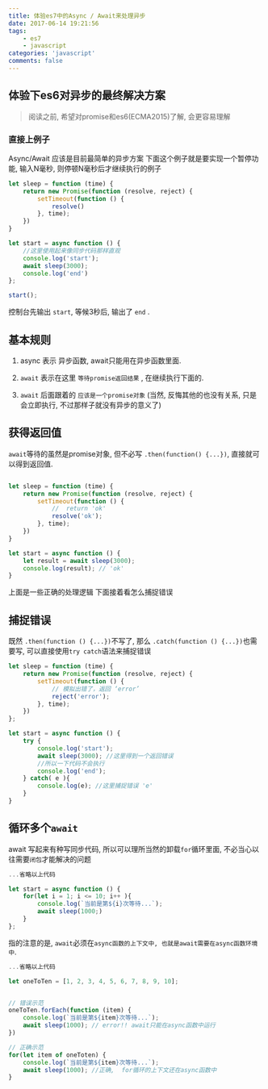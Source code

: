 ```yaml
---
title: 体验es7中的Async / Await来处理异步
date: 2017-06-14 19:21:56
tags:
    - es7
    - javascript
categories: 'javascript'
comments: false
---
```



## 体验下es6对异步的最终解决方案
> 阅读之前, 希望对promise和es6(ECMA2015)了解, 会更容易理解

### 直接上例子

Async/Await 应该是目前最简单的异步方案
下面这个例子就是要实现一个暂停功能, 输入N毫秒, 则停顿N毫秒后才继续执行的例子

<!-- more -->

```javascript
let sleep = function (time) {
    return new Promise(function (resolve, reject) {
        setTimeout(function () {
            resolve()
        }, time);
    })
}

let start = async function () {
    //这里使用起来像同步代码那样直观
    console.log('start');
    await sleep(3000);
    console.log('end')
};

start();
```

控制台先输出 `start`, 等候3秒后, 输出了 `end` .

## 基本规则

1. async 表示 异步函数,  await只能用在异步函数里面.

2. `await` 表示在这里 `等待promise返回结果` , 在继续执行下面的.

3. `await` 后面跟着的 `应该是一个promise对象` (当然, 反悔其他的也没有关系, 只是会立即执行, 不过那样子就没有异步的意义了)

## 获得返回值

`await`等待的虽然是promise对象, 但不必写 `.then(function() {...})`, 直接就可以得到返回值.

```javascript

let sleep = function (time) {
    return new Promise(function (resolve, reject) {
        setTimeout(function () {
            //  return 'ok'
            resolve('ok');
        }, time);
    })
}

let start = async function () {
    let result = await sleep(3000);
    console.log(result); // 'ok'
}
```

上面是一些正确的处理逻辑
下面接着看怎么捕捉错误

## 捕捉错误

既然 `.then(function () {...})`不写了,  那么 `.catch(function () {...})`也需要写,
可以直接使用`try catch`语法来捕捉错误

```javascript
let sleep = function (time) {
    return new Promise(function (resolve, reject) {
        setTimeout(function () {
            // 模拟出错了，返回 ‘error’
            reject('error');
        }, time);
    })
};

let start = async function () {
    try {
        console.log('start');
        await sleep(3000); //这里得到一个返回错误
        //所以一下代码不会执行
        console.log('end');
    } catch( e ){
        console.log(e); //这里捕捉错误 'e'
    }
}
```

## 循环多个`await`

await 写起来有种写同步代码, 所以可以理所当然的卸载`for`循环里面, 不必当心以往需要`闭包`才能解决的问题

```javascript
...省略以上代码

let start = async function () {
    for(let i = 1; i <= 10; i++ ){
        console.log(`当前是第${i}次等待...`);
        await sleep(1000;)
    }
};
```

指的注意的是,  `await`必须在`async函数的上下文中, 也就是await需要在async函数环境中`.

```javascript
...省略以上代码

let oneToTen = [1, 2, 3, 4, 5, 6, 7, 8, 9, 10];


// 错误示范
oneToTen.forEach(function (item) {
    console.log(`当前是第${item}次等待...`);
    await sleep(1000); // error!! await只能在async函数中运行
})

// 正确示范
for(let item of oneToten) {
    console.log(`当前是第${item}次等待...`);
    await sleep(1000); //正确,  for循环的上下文还在async函数中
}
```
